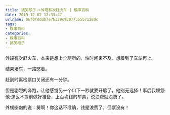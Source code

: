 ```yaml
---
title: 搞笑段子->外甥有次赶火车 | 糗事百科
date: 2019-12-02 12:33:47
urlname: 06f0fdddb7e76329c9307755557128dc
tags: 
- 糗事百科
categories:
- 糗事百科
- 搞笑段子
---
```

外甥有次赶火车，本来是想上个厕所的，怕时间来不及，想着到了车站再上。

结果堵车，一路憋着。

赶到时离检票口关闭还有一分钟。

但是剧烈的奔跑，让他感觉另一个口下一秒就要开启了，他别无选择！事后我埋怨他:怎么不提前做好准备，上百块钱的车票，说浪费就浪费了。

外甥幽幽的说：舅啊！你这话不准确，钱是浪费了，但票没有！


